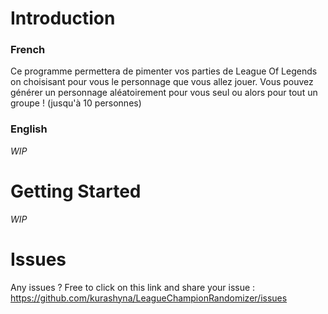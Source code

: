 # Introduction
### French
Ce programme permettera de pimenter vos parties de League Of Legends on choisisant pour vous le personnage que vous allez jouer.
Vous pouvez générer un personnage aléatoirement pour vous seul ou alors pour tout un groupe ! (jusqu'à 10 personnes)
### English
*WIP*
# Getting Started
*WIP*
# Issues
Any issues ? Free to click on this link and share your issue : https://github.com/kurashyna/LeagueChampionRandomizer/issues

